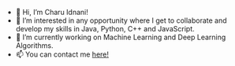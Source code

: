 - 👋 Hi, I’m Charu Idnani!
- 👀 I’m interested in any opportunity where I get to collaborate and develop my skills in Java, Python, C++ and JavaScript.
- 🌱 I’m currently working on Machine Learning and Deep Learning Algorithms.
- 📫 You can contact me <a href="mailto:cidnani1001@gmail.com"> here! </a>

